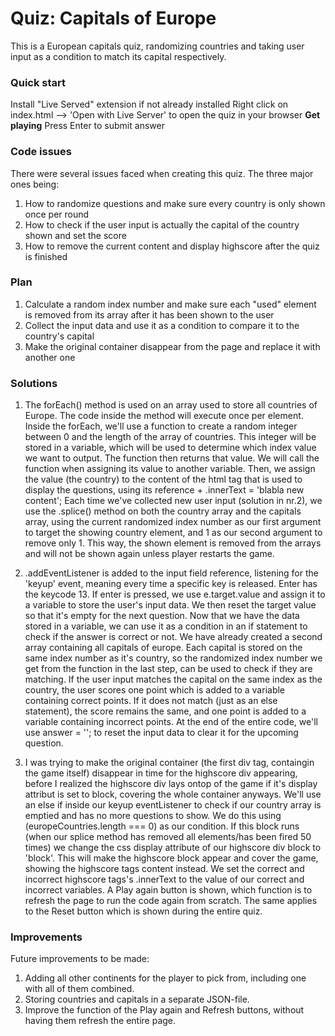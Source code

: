 # Quiz: Capitals of Europe

This is a European capitals quiz, randomizing countries and taking user input as a condition to match its capital respectively.

### Quick start

Install "Live Served" extension if not already installed
Right click on index.html --> 'Open with Live Server' to open the quiz in your browser
**Get playing**
Press Enter to submit answer

### Code issues

There were several issues faced when creating this quiz. The three major ones being:

1. How to randomize questions and make sure every country is only shown once per round
2. How to check if the user input is actually the capital of the country shown and set the score
2. How to remove the current content and display highscore after the quiz is finished

### Plan
1. Calculate a random index number and make sure each "used" element is removed from its array after it has been shown to the user
2. Collect the input data and use it as a condition to compare it to the country's capital
3. Make the original container disappear from the page and replace it with another one

### Solutions
1. The forEach() method is used on an array used to store all countries of Europe. The code inside the method will execute once per element.
Inside the forEach, we'll use a function to create a random integer between 0 and the length of the array of countries. This integer will be stored in a variable, which will be used to determine which index value we want to output. The function then returns that value.
We will call the function when assigning its value to another variable.
Then, we assign the value (the country) to the content of the html tag that is used to display the questions, using its reference + .innerText = 'blabla new content';
Each time we've collected new user input (solution in nr.2), we use the .splice() method on both the country array and the capitals array, using the current randomized index number as our first argument to target the showing country element, and 1 as our second argument to remove only 1. This way, the shown element is removed from the arrays and will not be shown again unless player restarts the game.

2. .addEventListener is added to the input field reference, listening for the 'keyup' event, meaning every time a specific key is released. Enter has the keycode 13.
If enter is pressed, we use e.target.value and assign it to a variable to store the user's input data.
We then reset the target value so that it's empty for the next question.
Now that we have the data stored in a variable, we can use it as a condition in an if statement to check if the answer is correct or not.
We have already created a second array containing all capitals of europe. Each capital is stored on the same index number as it's country, so the randomized index number we get from the function in the last step, can be used to check if they are matching.
If the user input matches the capital on the same index as the country, the user scores one point which is added to a variable containing correct points.
If it does not match (just as an else statement), the score remains the same, and one point is added to a variable containing incorrect points.
At the end of the entire code, we'll use answer = ''; to reset the input data to clear it for the upcoming question.

3. I was trying to make the original container (the first div tag, containgin the game itself) disappear in time for the highscore div appearing, before I realized the highscore div lays ontop of the game if it's display attribut is set to block, covering the whole container anyways.
We'll use an else if inside our keyup eventListener to check if our country array is emptied and has no more questions to show. We do this using (europeCountries.length === 0) as our condition.
If this block runs (when our splice method has removed all elements/has been fired 50 times) we change the css display attribute of our highscore div block to 'block'. This will make the highscore block appear and cover the game, showing the highscore tags content instead. We set the correct and incorrect highscore tags's .innerText to the value of our correct and incorrect variables.
A Play again button is shown, which function is to refresh the page to run the code again from scratch.
The same applies to the Reset button which is shown during the entire quiz. 


### Improvements

Future improvements to be made:
1. Adding all other continents for the player to pick from, including one with all of them combined.
2. Storing countries and capitals in a separate JSON-file.
3. Improve the function of the Play again and Refresh buttons, without having them refresh the entire page.